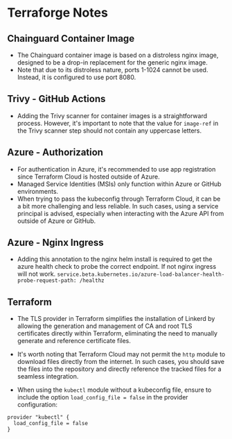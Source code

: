 # Terraforge Notes

## Chainguard Container Image

- The Chainguard container image is based on a distroless nginx image, designed to be a drop-in replacement for the generic nginx image.
- Note that due to its distroless nature, ports 1-1024 cannot be used. Instead, it is configured to use port 8080.

## Trivy - GitHub Actions

- Adding the Trivy scanner for container images is a straightforward process. However, it's important to note that the value for `image-ref` in the Trivy scanner step should not contain any uppercase letters.

## Azure - Authorization

- For authentication in Azure, it's recommended to use app registration since Terraform Cloud is hosted outside of Azure.
- Managed Service Identities (MSIs) only function within Azure or GitHub environments.
- When trying to pass the kubeconfig through Terraform Cloud, it can be a bit more challenging and less reliable. In such cases, using a service principal is advised, especially when interacting with the Azure API from outside of Azure or GitHub.

## Azure - Nginx Ingress

- Adding this annotation to the nginx helm install is required to get the azure health check to probe the correct endpoint. If not nginx ingress will not work.
  ```service.beta.kubernetes.io/azure-load-balancer-health-probe-request-path: /healthz```

## Terraform

- The TLS provider in Terraform simplifies the installation of Linkerd by allowing the generation and management of CA and root TLS certificates directly within Terraform, eliminating the need to manually generate and reference certificate files.

- It's worth noting that Terraform Cloud may not permit the `http` module to download files directly from the internet. In such cases, you should save the files into the repository and directly reference the tracked files for a seamless integration.

- When using the `kubectl` module without a kubeconfig file, ensure to include the option `load_config_file = false` in the provider configuration:

```hcl
provider "kubectl" {
  load_config_file = false
}
